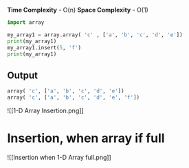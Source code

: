 **Time Complexity** - O(n)
**Space Complexity** - O(1)

```python
import array

my_array1 = array.array( 'c' , ['a', 'b', 'c', 'd', 'e'])
print(my_array1)
my_array1.insert(5, 'f')
print(my_array1)
```

## Output

```python
array( 'c', ['a', 'b', 'c', 'd', 'e'])
array( 'c', ['a', 'b', 'c', 'd', 'e', 'f'])
```

![[1-D Array Insertion.png]]

# Insertion, when array if full

![[Insertion when 1-D Array full.png]]